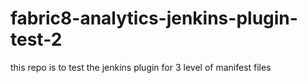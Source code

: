 # fabric8-analytics-jenkins-plugin-test-2
this repo is to test the jenkins plugin for 3 level of manifest files

